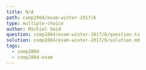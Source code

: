 ```yaml
---
title: N/A
path: comp2804/exam-winter-2017/6
type: multiple-choice
author: Michiel Smid
question: comp2804/exam-winter-2017/6/question.ts
solution: comp2804/exam-winter-2017/6/solution.md
tags:
  - comp2804
  - comp2804-exam
---
```

